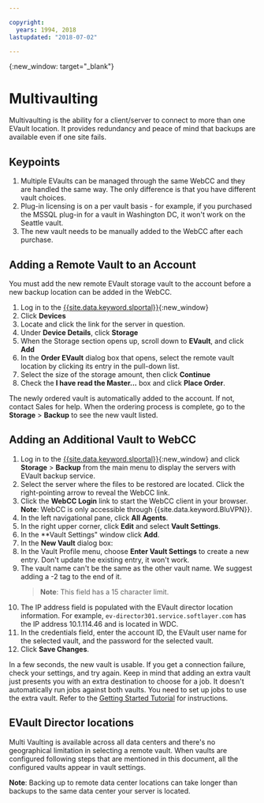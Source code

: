 ```yaml
---

copyright:
  years: 1994, 2018
lastupdated: "2018-07-02"

---
```

{:new_window: target="_blank"}

# Multivaulting

Multivaulting is the ability for a client/server to connect to more than one EVault location. It provides redundancy and peace of mind that backups are available even if one site fails. 

## Keypoints

1. Multiple EVaults can be managed through the same WebCC and they are handled the same way. The only difference is that you have different vault choices.
2. Plug-in licensing is on a per vault basis - for example, if you purchased the MSSQL plug-in for a vault in Washington DC, it won't work on the Seattle vault.
3. The new vault needs to be manually added to the WebCC after each purchase.

## Adding a Remote Vault to an Account

You must add the new remote EVault storage vault to the account before a new backup location can be added in the WebCC. 

1. Log in to the [{{site.data.keyword.slportal}}](https://control.softlayer.com/){:new_window}
2. Click **Devices**
3. Locate and click the link for the server in question.
4. Under **Device Details**, click **Storage**
5. When the Storage section opens up, scroll down to **EVault**, and click **Add**
6. In the **Order EVault** dialog box that opens, select the remote vault location by clicking its entry in the pull-down list.
7. Select the size of the storage amount, then click **Continue**
8. Check the **I have read the Master...** box and click **Place Order**.

The newly ordered vault is automatically added to the account. If not, contact Sales for help.
When the ordering process is complete, go to the **Storage** > **Backup** to see the new vault listed.

## Adding an Additional Vault to WebCC

1. Log in to the [{{site.data.keyword.slportal}}](https://control.softlayer.com/){:new_window} and click **Storage** > **Backup** from the main menu to display the servers with EVault backup service. 
2. Select the server where the files to be restored are located. Click the right-pointing arrow to reveal the WebCC link.
3. Click the **WebCC Login** link to start the WebCC client in your browser. <br/>**Note**: WebCC is only accessible through {{site.data.keyword.BluVPN}}.
4. In the left navigational pane, click **All Agents**.
5. In the right upper corner, click **Edit** and select **Vault Settings**.
6. In the **Vault Settings" window click **Add**.
7. In the **New Vault** dialog box:
  1. In the Vault Profile menu, choose **Enter Vault Settings** to create a new entry. Don't update the existing entry, it won't work.
  2. The vault name can't be the same as the other vault name. We suggest adding a -2 tag to the end of it. <br/> 
     >**Note**: This field has a 15 character limit.
  3. The IP address field is populated with the EVault director location information. For example, `ev-director301.service.softlayer.com` has the IP address 10.1.114.46 and is located in WDC.
  4. In the credentials field, enter the account ID, the EVault user name for the selected vault, and the password for the selected vault.
  5. Click **Save Changes**.

In a few seconds, the new vault is usable. If you get a connection failure, check your settings, and try again. Keep in mind that adding an extra vault just presents you with an extra destination to choose for a job. It doesn't automatically run jobs against both vaults. You need to set up jobs to use the extra vault. Refer to the [Getting Started Tutorial](index.html#getting-started-with-evault-backup-services) for instructions.

## EVault Director locations

Multi Vaulting is available across all data centers and there's no geographical limitation in selecting a remote vault. When vaults are configured following steps that are mentioned in this document, all the configured vaults appear in vault settings.

**Note**: Backing up to remote data center locations can take longer than backups to the same data center your server is located.

